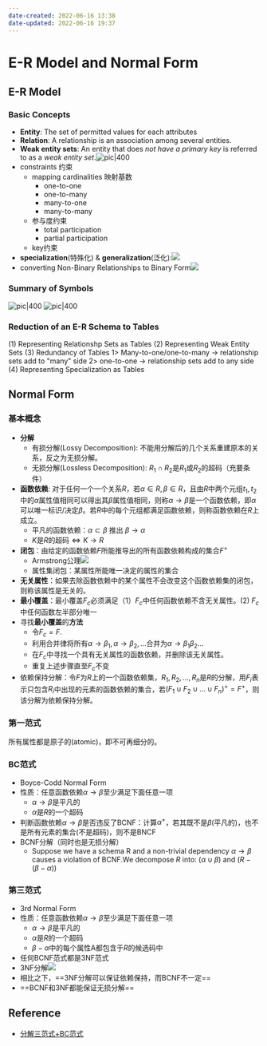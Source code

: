 ```yaml
---
date-created: 2022-06-16 13:38
date-updated: 2022-06-16 19:37
---
```


# E-R Model and Normal Form

## E-R Model

### Basic Concepts

- **Entity**: The set of permitted values for each attributes
- **Relation**: A relationship is an association among several entities.
- **Weak entity sets**: An entity that does _not have a primary key_ is referred to as a _weak entity set_.![pic|400](https://s2.loli.net/2022/03/22/ZHKICqrgyTfn5uD.png)
- constraints 约束
	- mapping cardinalities 映射基数
		- one-to-one
		- one-to-many
		- many-to-one
		- many-to-many
	- 参与度约束
		- total participation
		- partial participation
	- key约束
- **specialization**(特殊化) & **generalization**(泛化):![](https://s2.loli.net/2022/03/29/WgrtNHdTLs73kF9.png)
- converting Non-Binary Relationships to Binary Form![](https://s2.loli.net/2022/03/22/8XOtjEq61omJVPA.png)

### Summary of Symbols

![pic|400](https://s2.loli.net/2022/03/29/ZukFnEJx3C95wSz.png)
![pic|400](https://s2.loli.net/2022/03/29/o9bvTaPLyWj821x.png)

### Reduction of an E-R  Schema to Tables

(1) Representing Relationshp Sets as Tables
(2) Representing Weak Entity Sets
(3) Redundancy of Tables
1> Many-to-one/one-to-many -> relationship sets add to "many" side
2> one-to-one -> relationship sets add to any side
(4) Representing Specialization as Tables

## Normal Form

### 基本概念

- **分解**
	- 有损分解(Lossy Decomposition): 不能用分解后的几个关系重建原本的关系，反之为无损分解。
	- 无损分解(Lossless Decomposition): $R_1\cap R_2$是$R_1$或$R_2$的超码（充要条件）
- **函数依赖**: 对于任何一个一个关系$R$，若$\alpha \in R,\beta \in R$，且由$R$中两个元组$t_1,t_2$中的$\alpha$属性值相同可以得出其$\beta$属性值相同，则称$\alpha\to \beta$是一个函数依赖，即$\alpha$可以唯一标识/决定$\beta$。若$R$中的每个元组都满足函数依赖，则称函数依赖在$R$上成立。
	- 平凡的函数依赖：$\alpha \subset \beta$ 推出 $\beta \to \alpha$
	- $K$是$R$的超码$\iff K\to R$
- **闭包**：由给定的函数依赖$F$所能推导出的所有函数依赖构成的集合$F^{+}$
	- Armstrong公理![](https://zerokei-imgurl.oss-cn-hangzhou.aliyuncs.com/img/20220616183558.png)
	- 属性集闭包：某属性所能唯一决定的属性的集合
- **无关属性**：如果去除函数依赖中的某个属性不会改变这个函数依赖集的闭包，则称该属性是无关的。
- **最小覆盖**：最小覆盖$F_c$必须满足（1）$F_c$中任何函数依赖不含无关属性。(2) $F_c$中任何函数左半部分唯一
- 寻找**最小覆盖**的**方法**
	- 令$F_c=F$.
	- 利用合并律将所有$\alpha\to\beta_1,\alpha\to\beta_2,\dots$合并为$\alpha\to\beta_1\beta_2...$
	- 在$F_c$中寻找一个具有无关属性的函数依赖，并删除该无关属性。
	- 重复上述步骤直至$F_c$不变
- 依赖保持分解：令$F$为$R$上的一个函数依赖集，$R_1,R_2,\dots,R_n$是$R$的分解，用$F_i$表示只包含$R_i$中出现的元素的函数依赖的集合，若$(F_1\cup F_2\cup\dots\cup F_n)^{+}=F^{+}$，则该分解为依赖保持分解。

### 第一范式

所有属性都是原子的(atomic)，即不可再细分的。

### BC范式

- Boyce-Codd Normal Form
- 性质：任意函数依赖$\alpha\to\beta$至少满足下面任意一项
	- $\alpha\to\beta$是平凡的
	- $\alpha$是$R$的一个超码
- 判断函数依赖$\alpha\to\beta$是否违反了BCNF：计算$\alpha^{+}$，若其既不是$\beta$(平凡的)，也不是所有元素的集合(不是超码)，则不是BNCF
- BCNF分解（同时也是无损分解）
	- Suppose we have a schema R and a non-trivial dependency $\alpha \to \beta$ causes a violation of BCNF.We decompose _R_ into: $(\alpha \cup \beta)$ and $(R-(\beta-\alpha))$

### 第三范式

- 3rd Normal Form
- 性质：任意函数依赖$\alpha\to\beta$至少满足下面任意一项
	- $\alpha\to\beta$是平凡的
	- $\alpha$是$R$的一个超码
	- $\beta-\alpha$中的每个属性A都包含于$R$的候选码中
- 任何BCNF范式都是3NF范式
- 3NF分解![](https://zerokei-imgurl.oss-cn-hangzhou.aliyuncs.com/img/20220616185600.png)
- 相比之下，==3NF分解可以保证依赖保持，而BCNF不一定==
- ==BCNF和3NF都能保证无损分解==

## Reference

- [分解三范式+BC范式](https://www.bilibili.com/video/BV1eE411a79r)
